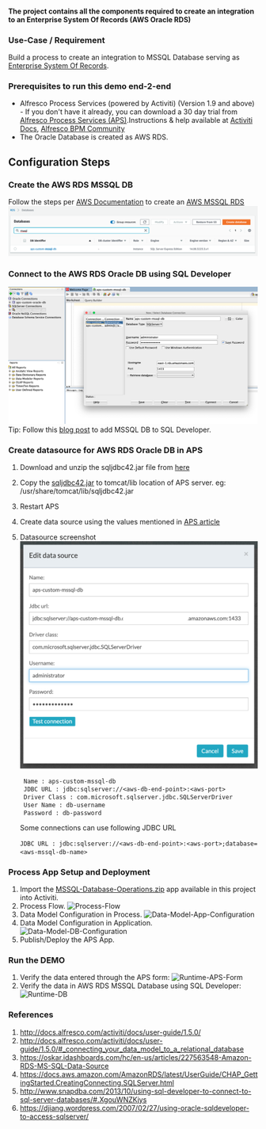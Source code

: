 #### The project contains all the components required to create an integration to an Enterprise System Of Records (AWS Oracle RDS)

### Use-Case / Requirement
Build a process to create an integration to MSSQL Database serving as [Enterprise System Of Records](https://en.wikipedia.org/wiki/System_of_record).


### Prerequisites to run this demo end-2-end

* Alfresco Process Services (powered by Activiti) (Version 1.9 and above) - If you don't have it already, you can download a 30 day trial from [Alfresco Process Services (APS)](https://www.alfresco.com/products/business-process-management/alfresco-activiti).Instructions & help available at [Activiti Docs](http://docs.alfresco.com/activiti/docs/), [Alfresco BPM Community](https://community.alfresco.com/community/bpm)
* The Oracle Database is created as AWS RDS.


## Configuration Steps

### Create the AWS RDS MSSQL DB
Follow the steps per [AWS Documentation](https://docs.aws.amazon.com/AmazonRDS/latest/UserGuide/CHAP_GettingStarted.CreatingConnecting.SQLServer.html) to create an [AWS MSSQL RDS](https://aws.amazon.com/rds/sqlserver/)
![rds](images/rds.png)

### Connect to the AWS RDS Oracle DB using SQL Developer
![sqldeveloper](images/sqldeveloper.png)
Tip: Follow this [blog post](http://www.snapdba.com/2013/10/using-sql-developer-to-connect-to-sql-server-databases/#.XgouWNZKjys) to add MSSQL DB to SQL Developer.

### Create datasource for AWS RDS Oracle DB in APS
1. Download and unzip the sqljdbc42.jar file from [here](http://www.java2s.com/Code/JarDownload/sqljdbc4/sqljdbc4-2.0.jar.zip)
2. Copy the [sqljdbc42.jar](sqljdbc42.jar) to tomcat/lib location of APS server. eg: /usr/share/tomcat/lib/sqljdbc42.jar
3. Restart APS
4. Create data source using the values mentioned in [APS article](https://github.com/sherrymax/aps-examples/tree/master/aps-custom-database-integration#mssql-db)
5. Datasource screenshot ![MSSQL](images/mssql.png)

   ```
    Name : aps-custom-mssql-db
    JDBC URL : jdbc:sqlserver://<aws-db-end-point>:<aws-port>
    Driver Class : com.microsoft.sqlserver.jdbc.SQLServerDriver
    User Name : db-username
    Password : db-password
    ```
    Some connections can use following JDBC URL

    ```JDBC URL : jdbc:sqlserver://<aws-db-end-point>:<aws-port>;database=<aws-mssql-db-name>```


### Process App Setup and Deployment
1. Import the [MSSQL-Database-Operations.zip](MSSQL-Database-Operations.zip) app available in this project into Activiti.
2. Process Flow.  ![Process-Flow](images/Process-Flow.png)
3. Data Model Configuration in Process. ![Data-Model-App-Configuration](images/Data-Model-App-Configuration.png)
4. Data Model Configuration in Application.   ![Data-Model-DB-Configuration](images/Data-Model-DB-Configuration.png)
5. Publish/Deploy the APS App.


### Run the DEMO
1. Verify the data entered through the APS form: ![Runtime-APS-Form](images/Runtime-APS-Form.png)
1. Verify the data in AWS RDS MSSQL Database using SQL Developer: ![Runtime-DB](images/Runtime-DB.png)

### References
1. http://docs.alfresco.com/activiti/docs/user-guide/1.5.0/
2. http://docs.alfresco.com/activiti/docs/user-guide/1.5.0/#_connecting_your_data_model_to_a_relational_database
3. https://oskar.idashboards.com/hc/en-us/articles/227563548-Amazon-RDS-MS-SQL-Data-Source
4. https://docs.aws.amazon.com/AmazonRDS/latest/UserGuide/CHAP_GettingStarted.CreatingConnecting.SQLServer.html
5. http://www.snapdba.com/2013/10/using-sql-developer-to-connect-to-sql-server-databases/#.XgouWNZKjys
6. https://djiang.wordpress.com/2007/02/27/using-oracle-sqldeveloper-to-access-sqlserver/

